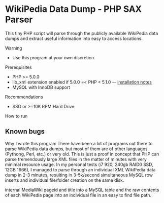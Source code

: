 WikiPedia Data Dump - PHP SAX Parser
====================================

This tiny PHP script will parse through the publicly available WikiPedia data dumps and extract useful information into easy to access locations.


Warning
- Use this program at your own discretion. 


Prerequisites
- PHP >= 5.0.0
- lib_xml extension enabled if 5.0.0 =< PHP < 5.1.0  -- [installation notes](http://www.php.net/manual/en/xmlreader.installation.php)
- MySQL with InnoDB support


Recommendations
- SSD or >=10K RPM Hard Drive


How to run


Known bugs
- 



Why I wrote this program
There have been a lot of programs out there to parse WikiPedia data dumps, but most of them are of other languages (Pythong, Perl, etc.) or very old. This is just a proof in concept that PHP can parse tremendously large XML files in the matter of minutes with very minimal resource usage. In my personal tests (i7 920, 240gb RAID0 SSD, 12GB 1666), I managed to parse through an individual XML WikiPedia data dump in 2-3 minutes, resulting in 3-5k/second simultaneous MySQL row inserts and individual file/folder creation on the same disk.

 internal MediaWiki pageid and title into a MySQL table and the raw contents of each WikiPedia page into an individual file in an easy to find file path.